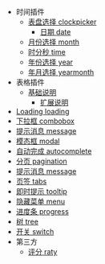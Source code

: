 * 时间插件
  * [表盘选择 clockpicker](clockpicker.md)	
    * [日期 date](date.md)
  * [月份选择 month](month.md)
  * [时分秒 time](time.md)
  * [年份选择 year](year.md)
  * [年月选择 yearmonth](yearmonth.md)
* 表格插件
  * [基础说明](grid.md)	
    * [扩展说明](gridCustom.md)
* [Loading loading](loading.md)
* [下拉框 combobox](combobox.md)
* [提示消息 message](jsmessage.md)
* [模态框 modal](jsmodal.md)
* [自动完成 autocomplete](autocomplete.md)
* [分页 pagination](jspagination.md)
* [提示消息 message](jsmessage.md)
* [页签 tabs](jstabs.md)
* [即时提示 tooltip](jstooltip.md)
* [隐藏菜单 menu](menu.md)
* [进度条 progress](jsprogress.md)
* [树 tree](tree.md)
* [开关 switch](jsswitch.md)
* 第三方
  * [评分 raty](jsrating.md)
